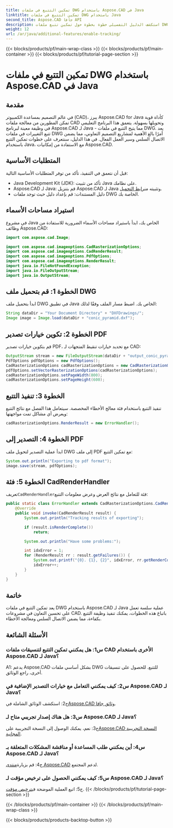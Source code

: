```yaml
---
title: تمكين التتبع في ملفات DWG باستخدام Aspose.CAD في Java
linktitle: تمكين التتبع في ملفات DWG باستخدام Java
second_title: Aspose.CAD جافا API
description: استكشف الدليل التفصيلي خطوة بخطوة حول تمكين تتبع ملفات DWG في Java باستخدام Aspose.CAD، مما يضمن التعاون السلس في مشاريع CAD.
weight: 12
url: /ar/java/additional-features/enable-tracking/
---
```


{{< blocks/products/pf/main-wrap-class >}}
{{< blocks/products/pf/main-container >}}
{{< blocks/products/pf/tutorial-page-section >}}

# تمكين التتبع في ملفات DWG باستخدام Aspose.CAD في Java

## مقدمة

في عالم التصميم بمساعدة الكمبيوتر (CAD)، يبرز Aspose.CAD for Java كأداة قوية تمكن المطورين من معالجة ملفات CAD وتحويلها بسهولة. يتعمق هذا البرنامج التعليمي في وظيفة معينة لبرنامج Aspose.CAD لـ Java - مما يتيح التتبع في ملفات DWG. يعد تتبع التغييرات في ملفات DWG أمرًا بالغ الأهمية لمشاريع التصميم التعاوني، مما يضمن الاتصال السلس وسير العمل الفعال. في هذا الدليل، سنتعرف على خطوات تمكين التتبع باستخدام Java، مع الاستفادة من إمكانيات Aspose.CAD.

## المتطلبات الأساسية

قبل أن نتعمق في التنفيذ، تأكد من توفر المتطلبات الأساسية التالية:

- Java Development Kit (JDK): تأكد من تثبيت Java على نظامك.
-  Aspose.CAD لـ Java: قم بتنزيل Aspose.CAD لـ Java وتثبيته من[رابط التحميل](https://releases.aspose.com/cad/java/).
- دليل المستندات: قم بإعداد دليل حيث توجد ملفات DWG الخاصة بك.

## استيراد مساحات الأسماء

في مشروع Java الخاص بك، ابدأ باستيراد مساحات الأسماء الضرورية للاستفادة من وظائف Aspose.CAD:

```java
import com.aspose.cad.Image;

import com.aspose.cad.imageoptions.CadRasterizationOptions;
import com.aspose.cad.imageoptions.CadRenderResult;
import com.aspose.cad.imageoptions.PdfOptions;
import com.aspose.cad.imageoptions.RenderResult;
import java.io.FileNotFoundException;
import java.io.FileOutputStream;
import java.io.OutputStream;
```

## الخطوة 1: قم بتحميل ملف DWG

ابدأ بتحميل ملف DWG في تطبيق Java الخاص بك. اضبط مسار الملف وفقًا لذلك:

```java
String dataDir = "Your Document Directory" + "DXFDrawings/";
Image image = Image.load(dataDir + "conic_pyramid.dxf");
```

## الخطوة 2: تكوين خيارات تصدير PDF

قم بتكوين خيارات تصدير PDF، مع تحديد خيارات تنقيط المتجهات لـ CAD:

```java
OutputStream stream = new FileOutputStream(dataDir + "output_conic_pyramid.pdf");
PdfOptions pdfOptions = new PdfOptions();
CadRasterizationOptions cadRasterizationOptions = new CadRasterizationOptions();
pdfOptions.setVectorRasterizationOptions(cadRasterizationOptions);
cadRasterizationOptions.setPageWidth(800);
cadRasterizationOptions.setPageHeight(600);
```

## الخطوة 3: تنفيذ التتبع

تنفيذ التتبع باستخدام فئة معالج الأخطاء المخصصة. سيتعامل هذا الفصل مع نتائج التتبع ويعرض أي مشاكل تمت مواجهتها:

```java
cadRasterizationOptions.RenderResult = new ErrorHandler();
```

## الخطوة 4: التصدير إلى PDF

ابدأ عملية التصدير لتحويل ملف DWG إلى ملف PDF مع تمكين التتبع:

```java
System.out.println("Exporting to pdf format");
image.save(stream, pdfOptions);
```

## الخطوة 5: فئة CadRenderHandler

 تعريف`CadRenderHandler`فئة للتعامل مع نتائج العرض وعرض معلومات التتبع:

```java
public static class ErrorHandler extends CadRasterizationOptions.CadRenderHandler {
    @Override
    public void invoke(CadRenderResult result) {
        System.out.println("Tracking results of exporting");

        if (result.isRenderComplete())
            return;

        System.out.println("Have some problems:");

        int idxError = 1;
        for (RenderResult rr : result.getFailures()) {
            System.out.printf("{0}. {1}, {2}", idxError, rr.getRenderCode(), rr.getMessage());
            idxError++;
        }
    }
}
```

## خاتمة

يعد تمكين التتبع في ملفات DWG باستخدام Aspose.CAD لـ Java عملية سلسة تعمل على تحسين التعاون في مشروعات CAD. باتباع هذه الخطوات، يمكنك تنفيذ وظيفة التتبع بكفاءة، مما يضمن الاتصال السلس ومعالجة الأخطاء.

## الأسئلة الشائعة

### س1: هل يمكنني تمكين التتبع لتنسيقات ملفات CAD الأخرى باستخدام Aspose.CAD لـ Java؟

A1: يدعم Aspose.CAD بشكل أساسي ملفات DWG للتتبع. للحصول على تنسيقات أخرى، راجع الوثائق.

### س2: كيف يمكنني التعامل مع خيارات التصدير الإضافية في Aspose.CAD لـ Java؟

 ج2: استكشف الوثائق الشاملة في[Aspose.CAD وثائق جافا](https://reference.aspose.com/cad/java/).

### س3: هل هناك إصدار تجريبي متاح لـ Aspose.CAD لـ Java؟

 ج3: نعم، يمكنك الوصول إلى النسخة التجريبية على[Aspose.CAD النسخة التجريبية المجانية](https://releases.aspose.com/).

### س4: أين يمكنني طلب المساعدة أو مناقشة المشكلات المتعلقة بـ Aspose.CAD لـ Java؟

 ج4: قم بزيارة[منتدى Aspose.CAD](https://forum.aspose.com/c/cad/19) لدعم المجتمع.

### س5: كيف يمكنني الحصول على ترخيص مؤقت لـ Aspose.CAD لـ Java؟

 ج5: اتبع العملية الموضحة في[ترخيص مؤقت](https://purchase.aspose.com/temporary-license/).
{{< /blocks/products/pf/tutorial-page-section >}}

{{< /blocks/products/pf/main-container >}}
{{< /blocks/products/pf/main-wrap-class >}}

{{< blocks/products/products-backtop-button >}}
